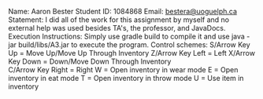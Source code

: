 Name: Aaron Bester 
Student ID: 1084868 
Email: bestera@uoguelph.ca 
Statement: I did all of the work for this assignment by myself and no external help was used besides TA's, the professor, and JavaDocs. 
Execution Instructions: Simply use gradle build to compile it and use java -jar build/libs/A3.jar to execute the program. 
Control schemes: 
S/Arrow Key Up = Move Up/Move Up Through Inventory 
Z/Arrow Key Left = Left 
X/Arrow Key Down = Down/Move Down Through Inventory  
C/Arrow Key Right = Right 
W = Open inventory in wear mode
E = Open inventory in eat mode
T = Open inventory in throw mode
U = Use item in inventory
